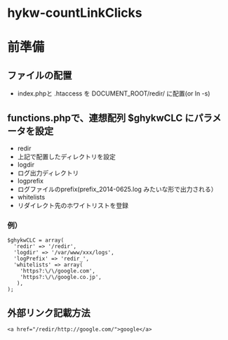 hykw-countLinkClicks
====================

# 前準備
## ファイルの配置
- index.phpと .htaccess を DOCUMENT_ROOT/redir/ に配置(or ln -s)

## functions.phpで、連想配列 $ghykwCLC にパラメータを設定
- redir
 - 上記で配置したディレクトリを設定
- logdir
 - ログ出力ディレクトリ
- logprefix
 - ログファイルのprefix(prefix_2014-0625.log みたいな形で出力される）
- whitelists
 - リダイレクト先のホワイトリストを登録

### 例）
    $ghykwCLC = array(
      'redir' => '/redir',
      'logdir' => '/var/www/xxx/logs',
      'logPrefix' => 'redir_',
      'whitelists' => array(
        'https?:\/\/google.com',
        'https?:\/\/google.co.jp',
       ),
    );

## 外部リンク記載方法
    <a href="/redir/http://google.com/">google</a>

